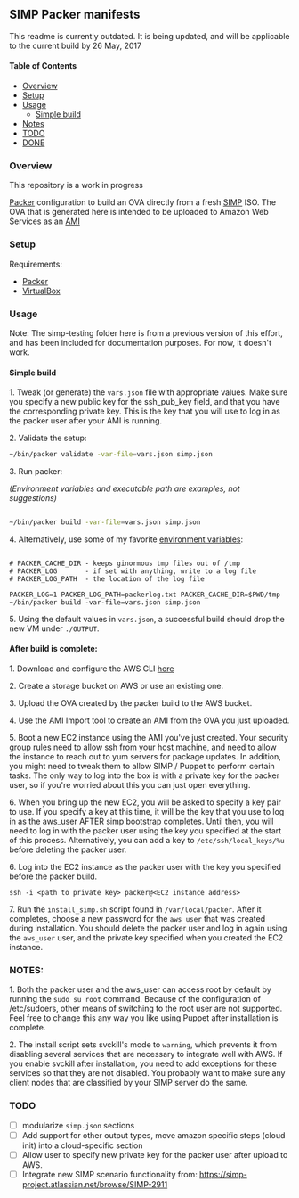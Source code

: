 ## SIMP Packer manifests

This readme is currently outdated. It is being updated, and will be applicable to the current build by 26 May, 2017

#### Table of Contents

* [Overview](#overview)
* [Setup](#setup)
* [Usage](#usage)
	* [Simple build](#simple-build)
* [Notes](#notes)
* [TODO](#todo)
* [DONE](#done)

### Overview

This repository is a work in progress

[Packer](https://packer.io) configuration to build an OVA directly from a fresh [SIMP](https://github.com/NationalSecurityAgency/SIMP) ISO. The OVA that is generated here is intended to be uploaded to Amazon Web Services as an [AMI](http://docs.aws.amazon.com/AWSEC2/latest/UserGuide/AMIs.html)

### Setup

Requirements:
  - [Packer](https://www.packer.io/downloads.html)
  - [VirtualBox](https://www.virtualbox.org/wiki/Downloads)

### Usage

Note: The simp-testing folder here is from a previous version of this effort, and has been included for documentation purposes. For now, it doesn't work.

#### Simple build

1\. Tweak (or generate) the `vars.json` file with appropriate values. Make sure you specify a new public key for the ssh_pub_key field, and that you have the corresponding private key. This is the key that you will use to log in as the packer user after your AMI is running.

2\. Validate the setup:

```sh
~/bin/packer validate -var-file=vars.json simp.json
```

3\. Run packer:

_(Environment variables and executable path are examples, not suggestions)_

```sh

~/bin/packer build -var-file=vars.json simp.json

```
4\. Alternatively, use some of my favorite [environment variables](https://www.packer.io/docs/other/environmental-variables.html):
```

# PACKER_CACHE_DIR - keeps ginormous tmp files out of /tmp
# PACKER_LOG       - if set with anything, write to a log file
# PACKER_LOG_PATH  - the location of the log file

PACKER_LOG=1 PACKER_LOG_PATH=packerlog.txt PACKER_CACHE_DIR=$PWD/tmp  ~/bin/packer build -var-file=vars.json simp.json
```

5\. Using the default values in `vars.json`, a successful build should drop the new VM under `./OUTPUT`.

#### After build is complete:

1\. Download and configure the AWS CLI [here](http://docs.aws.amazon.com/cli/latest/userguide/cli-chap-getting-set-up.html)

2\. Create a storage bucket on AWS or use an existing one.

3\. Upload the OVA created by the packer build to the AWS bucket.

4\. Use the AMI Import tool to create an AMI from the OVA you just uploaded.

5\. Boot a new EC2 instance using the AMI you've just created. Your security group rules need to allow ssh from your host machine, and need to allow the instance to reach out to yum servers for package updates. In addition, you might need to tweak them to allow SIMP / Puppet to perform certain tasks. The only way to log into the box is with a private key for the packer user, so if you're worried about this you can just open everything.

6\. When you bring up the new EC2, you will be asked to specify a key pair to use. If you specify a key at this time, it will be the key that you use to log in as the aws_user AFTER simp bootstrap completes. Until then, you will need to log in with the packer user using the key you specified at the start of this process. Alternatively, you can add a key to `/etc/ssh/local_keys/%u` before deleting the packer user.

6\. Log into the EC2 instance as the packer user with the key you specified before the packer build.
```
ssh -i <path to private key> packer@<EC2 instance address>
```

7\. Run the `install_simp.sh` script found in `/var/local/packer`. After it completes, choose a new password for the `aws_user` that was created during installation. You should delete the packer user and log in again using the `aws_user` user, and the private key specified when you created the EC2 instance.

### NOTES:

1\. Both the packer user and the aws_user can access root by default by running the `sudo su root` command. Because of the configuration of /etc/sudoers, other means of switching to the root user are not supported. Feel free to change this any way you like using Puppet after installation is complete.

2\. The install script sets svckill's mode to `warning`, which prevents it from disabling several services that are necessary to integrate well with AWS. If you enable svckill after installation, you need to add exceptions for these services so that they are not disabled. You probably want to make sure any client nodes that are classified by your SIMP server do the same.


### TODO
- [ ] modularize `simp.json` sections
- [ ] Add support for other output types, move amazon specific steps (cloud init) into a cloud-specific section
- [ ] Allow user to specify new private key for the packer user after upload to AWS.
- [ ] Integrate new SIMP scenario functionality from: https://simp-project.atlassian.net/browse/SIMP-2911
